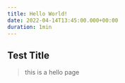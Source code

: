 ```yaml
---
title: Hello World!
date: 2022-04-14T13:45:00.000+00:00
duration: 1min
---
```


## Test Title

> this is a hello page
